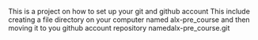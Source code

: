 This is a project on how to set up your git and github account
This include creating a file directory on your computer named alx-pre_course and then moving it to you github account repository namedalx-pre_course.git
